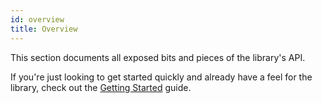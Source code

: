 ```yaml
---
id: overview
title: Overview
---
```


This section documents all exposed bits and pieces of the library's API.

If you're just looking to get started quickly and already have a feel for the
library, check out the [Getting Started](getting-started.md) guide.
